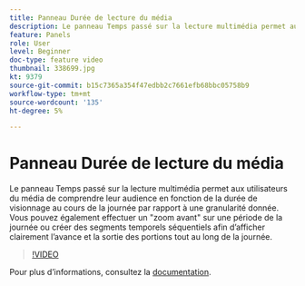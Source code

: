 ```yaml
---
title: Panneau Durée de lecture du média
description: Le panneau Temps passé sur la lecture multimédia permet aux utilisateurs du média de comprendre leur audience en fonction de la durée de visionnage au cours de la journée par rapport à une granularité donnée. Vous pouvez également effectuer un "zoom avant" sur une période de la journée ou créer des segments temporels séquentiels afin d’afficher clairement l’avance et la sortie des portions tout au long de la journée.
feature: Panels
role: User
level: Beginner
doc-type: feature video
thumbnail: 338699.jpg
kt: 9379
source-git-commit: b15c7365a354f47edbb2c7661efb68bbc05758b9
workflow-type: tm+mt
source-wordcount: '135'
ht-degree: 5%

---
```



# Panneau Durée de lecture du média

Le panneau Temps passé sur la lecture multimédia permet aux utilisateurs du média de comprendre leur audience en fonction de la durée de visionnage au cours de la journée par rapport à une granularité donnée. Vous pouvez également effectuer un &quot;zoom avant&quot; sur une période de la journée ou créer des segments temporels séquentiels afin d’afficher clairement l’avance et la sortie des portions tout au long de la journée.

>[!VIDEO](https://video.tv.adobe.com/v/338699/?quality=12&learn=on)

Pour plus dʼinformations, consultez la [documentation](https://experienceleague.adobe.com/docs/media-analytics/using/media-reports/media-workspace-panels/media-playback-time-spent.html).
